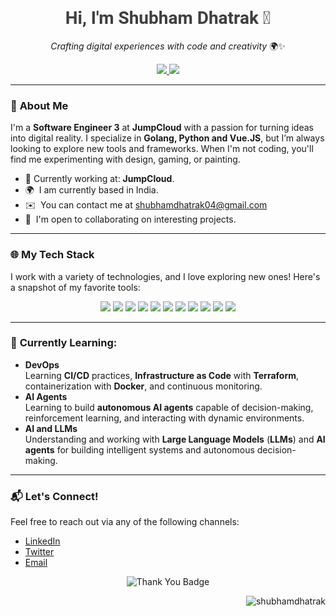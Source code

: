 <h1 align="center">
  <span style="font-family: 'Roboto', sans-serif; font-weight: 600; color: #3f3f3f;">Hi, I'm Shubham Dhatrak 👋</span>
</h1>

<p align="center">
  <em>Crafting digital experiences with code and creativity </em> 🌍✨
</p>

<p align="center">
  <a href="https://www.linkedin.com/in/shubhamdhatrak">
    <img src="https://img.shields.io/badge/LinkedIn-%230A66C2?logo=linkedin&logoColor=white&style=for-the-badge" />
  </a>
  <a href="https://twitter.com/shubhamdhatrak_">
    <img src="https://img.shields.io/badge/Twitter-%231DA1F2?logo=twitter&logoColor=white&style=for-the-badge" />
  </a>
</p>

---
### 🎨 **About Me**

I'm a **Software Engineer 3** at **JumpCloud** with a passion for turning ideas into digital reality. I specialize in **Golang, Python and Vue.JS**, but I’m always looking to explore new tools and frameworks. When I'm not coding, you'll find me experimenting with design, gaming, or painting.

- 🔭 Currently working at: **JumpCloud**.
- 🌍  I am currently based in India.
- ✉️  You can contact me at [shubhamdhatrak04@gmail.com](mailto:shubhamdhatrak04@gmail.com)
- 🤝  I'm open to collaborating on interesting projects.

---

### 🌐 **My Tech Stack**

I work with a variety of technologies, and I love exploring new ones! Here's a snapshot of my favorite tools:

<p align="center">
  <img src="https://img.shields.io/badge/Golang-00ADD8?logo=go&logoColor=white&style=flat-square" />
  <img src="https://img.shields.io/badge/Python-3776AB?logo=python&logoColor=white&style=flat-square" />
  <img src="https://img.shields.io/badge/Java-007396?logo=java&logoColor=white&style=flat-square" />
  <img src="https://img.shields.io/badge/PostgreSQL-4169E1?logo=postgresql&logoColor=white&style=flat-square" />
  <img src="https://img.shields.io/badge/Vue.js-4FC08D?logo=vue.js&logoColor=white&style=flat-square" />
  <img src="https://img.shields.io/badge/gRPC-7A7A7A?logo=grpc&logoColor=white&style=flat-square" />
  <img src="https://img.shields.io/badge/REST-25D366?logo=rest&logoColor=white&style=flat-square" />
  <img src="https://img.shields.io/badge/WebRTC-FF6F00?logo=webrtc&logoColor=white&style=flat-square" />
  <img src="https://img.shields.io/badge/Terraform-623CE4?logo=terraform&logoColor=white&style=flat-square" />
  <img src="https://img.shields.io/badge/AWS-232F3E?logo=amazonaws&logoColor=white&style=flat-square" />
  <img src="https://img.shields.io/badge/Figma-F24E1E?logo=figma&logoColor=white&style=flat-square" />
</p>

---

### 🌱 **Currently Learning:**

- **DevOps**  
  Learning **CI/CD** practices, **Infrastructure as Code** with **Terraform**, containerization with **Docker**, and continuous monitoring.
- **AI Agents**  
  Learning to build **autonomous AI agents** capable of decision-making, reinforcement learning, and interacting with dynamic environments.
- **AI and LLMs**  
  Understanding and working with **Large Language Models** (**LLMs**) and **AI agents** for building intelligent systems and autonomous decision-making.

---

### 📬 **Let's Connect!**

Feel free to reach out via any of the following channels:

- [LinkedIn](https://www.linkedin.com/in/shubhamdhatrak)
- [Twitter](https://twitter.com/shubhamdhatrak_)
- [Email](mailto:shubhamdhatrak04@example.com)

<p align="center">
  <img src="https://img.shields.io/badge/Thanks_for_visiting-%230A66C2?logo=github&logoColor=white&style=for-the-badge" alt="Thank You Badge" />
</p>

<p align="right"> <img src="https://komarev.com/ghpvc/?username=shubhamdhatrak&label=Profile%20views&color=0e75b6&style=flat" alt="shubhamdhatrak" /> </p>

